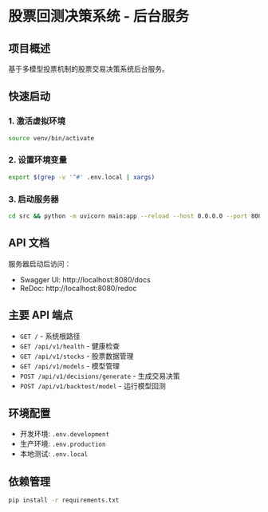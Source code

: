 # 股票回测决策系统 - 后台服务

## 项目概述

基于多模型投票机制的股票交易决策系统后台服务。

## 快速启动

### 1. 激活虚拟环境

```bash
source venv/bin/activate
```

### 2. 设置环境变量

```bash
export $(grep -v '^#' .env.local | xargs)
```

### 3. 启动服务器

```bash
cd src && python -m uvicorn main:app --reload --host 0.0.0.0 --port 8080
```

## API 文档

服务器启动后访问：

- Swagger UI: http://localhost:8080/docs
- ReDoc: http://localhost:8080/redoc

## 主要 API 端点

- `GET /` - 系统根路径
- `GET /api/v1/health` - 健康检查
- `GET /api/v1/stocks` - 股票数据管理
- `GET /api/v1/models` - 模型管理
- `POST /api/v1/decisions/generate` - 生成交易决策
- `POST /api/v1/backtest/model` - 运行模型回测

## 环境配置

- 开发环境: `.env.development`
- 生产环境: `.env.production`
- 本地测试: `.env.local`

## 依赖管理

```bash
pip install -r requirements.txt
```
